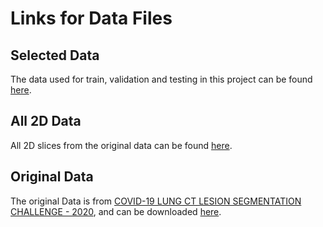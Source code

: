 # Links for Data Files

## Selected Data
The data used for train, validation and testing in this project can be found [here](https://drive.google.com/file/d/1G0Wsk9_QemMkoNRRkGbywytLGNHPBFZ6/view?usp=sharing).

## All 2D Data
All 2D slices from the original data can be found [here](https://drive.google.com/drive/folders/10p8aAh9FRXJVjSNQpHfTC9AbyHDGFIjA?usp=sharing). 


## Original Data 
The original Data is from [COVID-19 LUNG CT LESION SEGMENTATION CHALLENGE - 2020](https://covid-segmentation.grand-challenge.org/COVID-19-20/), and can be downloaded [here](https://covid-segmentation.grand-challenge.org/Download/). 
